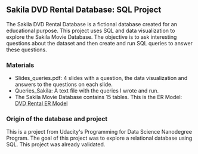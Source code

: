 ## Sakila DVD Rental Database: SQL Project

The Sakila DVD Rental Database is a fictional database created for an educational purpose. This project uses SQL and data visualization to explore the Sakila Movie Database. The objective is to ask interesting questions about the dataset and then create and run SQL queries to answer these questions.

### Materials

- Slides_queries.pdf: 4 slides with a question, the data visualization and answers to the questions on each slide.
- Queries_Sakila: A text file with the queries I wrote and run.
- The Sakila Movie Database contains 15 tables. This is the ER Model:
[DVD Rental ER Model](/dvd-rental-erd-2.png)

### Origin of the database and project
This is a project from Udacity's Programming for Data Science Nanodegree Program. The goal of this project was to explore a relational database using SQL. This project was already validated.